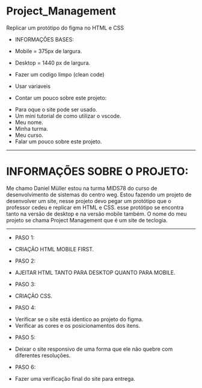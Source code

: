# Project_Management
Replicar um protótipo do figma no HTML e CSS

* INFORMAÇÕES BASES:

* Mobile = 375px de largura.
* Desktop = 1440 px de largura.
* Fazer um codigo limpo (clean code)
* Usar variaveis

* Contar um pouco sobre este projeto:
- Para oque o site pode ser usado.
- Um mini tutorial de como utilizar o vscode.
- Meu nome.
- Minha turma.
- Meu curso.
- Falar um pouco sobre este projeto.

----------------------------------------------------------------------------------------------

# INFORMAÇÕES SOBRE O PROJETO:

Me chamo Daniel Müller estou na turma MIDS78 do curso de desenvolvimento de sistemas do centro
weg. Estou fazendo um projeto de desenvolver um site, nesse projeto devo pegar um protótipo
que o professor cedeu e replicar em HTML e CSS. esse protótipo se encontra tanto na versão de
desktop e na versão mobile também. O nome do meu projeto se chama Project Management que é um
site de teclogia.

-----------------------------------------------------------------------------------------------

* PASO 1:

- CRIAÇÃO HTML MOBILE FIRST.


* PASO 2:

- AJEITAR HTML TANTO PARA DESKTOP QUANTO PARA MOBILE.


* PASO 3:

- CRIAÇÃO CSS.


* PASO 4:

- Verificar se o site está identico ao projeto do figma.
- Verificar as cores e os posicionamentos dos itens.


* PASO 5:

- Deixar o site responsivo de uma forma que ele não quebre com diferentes resoluções.


* PASO 6:

- Fazer uma verificação final do site para entrega.

